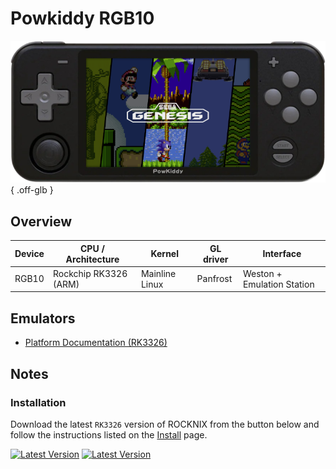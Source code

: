# Powkiddy RGB10

![](../../_inc/images/devices/powkiddy-rgb10.png){ .off-glb }

## Overview

| Device | CPU / Architecture | Kernel | GL driver | Interface |
| -- | -- | -- | -- | -- |
| RGB10 | Rockchip RK3326 (ARM) | Mainline Linux | Panfrost | Weston + Emulation Station |

## Emulators

- [Platform Documentation (RK3326)](https://github.com/ROCKNIX/distribution/blob/main/documentation/PER_DEVICE_DOCUMENTATION/RK3326)

## Notes

### Installation

Download the latest `RK3326` version of ROCKNIX from the button below and follow the instructions listed on the [Install](../../../play/install/) page.

[![Latest Version](https://img.shields.io/github/release/JustEnoughLinuxOS/distribution.svg?labelColor=111111&color=FF5555&label=Latest&style=flat#only-light)](https://github.com/ROCKNIX/distribution/releases/latest)
[![Latest Version](https://img.shields.io/github/release/JustEnoughLinuxOS/distribution.svg?labelColor=dddddd&color=FF5555&label=Latest&style=flat#only-dark)](https://github.com/ROCKNIX/distribution/releases/latest)